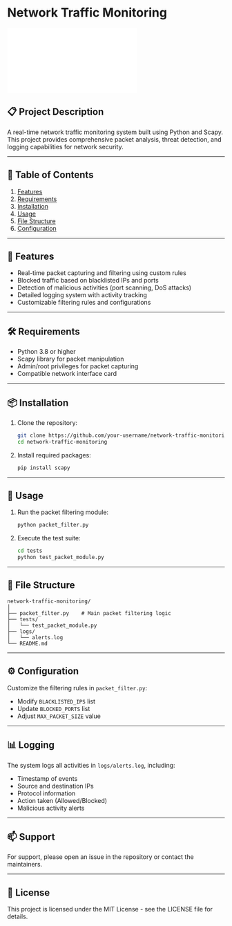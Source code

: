 # Network Traffic Monitoring
![firewall_banner](Picrures/firewall-banner.md)
## 📋 Project Description
A real-time network traffic monitoring system built using Python and Scapy. This project provides comprehensive packet analysis, threat detection, and logging capabilities for network security.

---
## 📑 Table of Contents
1. [Features](#-features)
2. [Requirements](#%EF%B8%8F-requirements)
3. [Installation](#-installation)
4. [Usage](#-usage)
5. [File Structure](#-file-structure)
6. [Configuration](#-configuration)

---
## 🌟 Features
- Real-time packet capturing and filtering using custom rules
- Blocked traffic based on blacklisted IPs and ports
- Detection of malicious activities (port scanning, DoS attacks)
- Detailed logging system with activity tracking
- Customizable filtering rules and configurations

---
## 🛠️ Requirements
- Python 3.8 or higher
- Scapy library for packet manipulation
- Admin/root privileges for packet capturing
- Compatible network interface card

---
## 📦 Installation
1. Clone the repository:
   ```bash
   git clone https://github.com/your-username/network-traffic-monitoring.git
   cd network-traffic-monitoring
   ```

2. Install required packages:
   ```bash
   pip install scapy
   ```

---
## 🚀 Usage
1. Run the packet filtering module:
   ```bash
   python packet_filter.py
   ```

2. Execute the test suite:
   ```bash
   cd tests
   python test_packet_module.py
   ```

---
## 📁 File Structure
```
network-traffic-monitoring/
│
├── packet_filter.py    # Main packet filtering logic
├── tests/
│   └── test_packet_module.py
├── logs/
│   └── alerts.log
└── README.md
```

---
## ⚙️ Configuration
Customize the filtering rules in `packet_filter.py`:
- Modify `BLACKLISTED_IPS` list
- Update `BLOCKED_PORTS` list
- Adjust `MAX_PACKET_SIZE` value

---
## 📊 Logging
The system logs all activities in `logs/alerts.log`, including:
- Timestamp of events
- Source and destination IPs
- Protocol information
- Action taken (Allowed/Blocked)
- Malicious activity alerts

---
## 📫 Support
For support, please open an issue in the repository or contact the maintainers.

---
## 📄 License
This project is licensed under the MIT License - see the LICENSE file for details.

